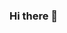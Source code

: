 ### Hi there 👋

<!--
**muhammadhamzah8/muhammadhamzah8** is a ✨ _special_ ✨ repository because its `README.md` (this file) appears on your GitHub profile.

 Hi, I’m M. Hamzah 🙂:boy:
I am a Bachelor degree in Computer Science/ Informatics and I am Data Science Student from Data Science Bootcamp in Rakamin Academy. Have an interest in data science and data analysis. Have a great willingness to learn and am highly dedicated and teamwork-oriented. Passionate about collecting, analyzing, and interpreting large datasets, and developing new casting models.

⚡ Some interesting facts about me :boy: :
🌱 I’m currently learning interpreting, analyzing, and visualization data with Python and R
☀️ I'm Learning and Developing Machine Learning based projects in Python with Supervised and Unsupervised Learning


💻 Languages and Tools:
✅ Python
✅ SQL
✅ R
✅ Microsoft Excel
✅ Java
✅ PHP
✅ HTML
✅ CSS

Let's connect and chat! Open to anyone

LinkedIn Github Tableau Medium
